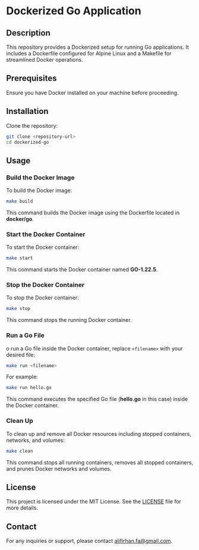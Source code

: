 # Dockerized Go Application

## Description
This repository provides a Dockerized setup for running Go applications. It includes a Dockerfile configured for Alpine Linux and a Makefile for streamlined Docker operations.

## Prerequisites
Ensure you have Docker installed on your machine before proceeding.

## Installation
Clone the repository:
```bash
git clone <repository-url>
cd dockerized-go
```

## Usage
### Build the Docker Image
To build the Docker image:
```bash
make build
```
This command builds the Docker image using the Dockerfile located in <strong>docker/go</strong>.

### Start the Docker Container
To start the Docker container:
```bash
make start
```
This command starts the Docker container named <strong>GO-1.22.5</strong>.

### Stop the Docker Container
To stop the Docker container:
```bash
make stop
```
This command stops the running Docker container.

### Run a Go File
o run a Go file inside the Docker container, replace `<filename>` with your desired file:
```bash
make run <filename>
```
For example:


```bash
make run hello.go
```
This command executes the specified Go file (<strong>hello.go</strong> in this case) inside the Docker container.

### Clean Up
To clean up and remove all Docker resources including stopped containers, networks, and volumes:
```bash
make clean
```
This command stops all running containers, removes all stopped containers, and prunes Docker networks and volumes.

## License
This project is licensed under the MIT License. See the [LICENSE](LICENSE) file for more details.

## Contact
For any inquiries or support, please contact [alifirhan.fa@gmail.com](mailto:alifirhan.fa@gmail.com).